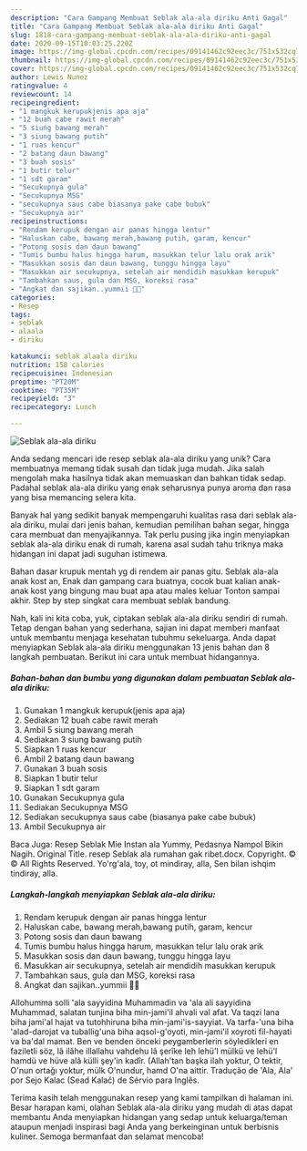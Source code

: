 ```yaml
---
description: "Cara Gampang Membuat Seblak ala-ala diriku Anti Gagal"
title: "Cara Gampang Membuat Seblak ala-ala diriku Anti Gagal"
slug: 1818-cara-gampang-membuat-seblak-ala-ala-diriku-anti-gagal
date: 2020-09-15T10:03:25.220Z
image: https://img-global.cpcdn.com/recipes/09141462c92eec3c/751x532cq70/seblak-ala-ala-diriku-foto-resep-utama.jpg
thumbnail: https://img-global.cpcdn.com/recipes/09141462c92eec3c/751x532cq70/seblak-ala-ala-diriku-foto-resep-utama.jpg
cover: https://img-global.cpcdn.com/recipes/09141462c92eec3c/751x532cq70/seblak-ala-ala-diriku-foto-resep-utama.jpg
author: Lewis Nunez
ratingvalue: 4
reviewcount: 14
recipeingredient:
- "1 mangkuk kerupukjenis apa aja"
- "12 buah cabe rawit merah"
- "5 siung bawang merah"
- "3 siung bawang putih"
- "1 ruas kencur"
- "2 batang daun bawang"
- "3 buah sosis"
- "1 butir telur"
- "1 sdt garam"
- "Secukupnya gula"
- "Secukupnya MSG"
- "secukupnya saus cabe biasanya pake cabe bubuk"
- "Secukupnya air"
recipeinstructions:
- "Rendam kerupuk dengan air panas hingga lentur"
- "Haluskan cabe, bawang merah,bawang putih, garam, kencur"
- "Potong sosis dan daun bawang"
- "Tumis bumbu halus hingga harum, masukkan telur lalu orak arik"
- "Masukkan sosis dan daun bawang, tunggu hingga layu"
- "Masukkan air secukupnya, setelah air mendidih masukkan kerupuk"
- "Tambahkan saus, gula dan MSG, koreksi rasa"
- "Angkat dan sajikan..yummii 🍜🍲"
categories:
- Resep
tags:
- seblak
- alaala
- diriku

katakunci: seblak alaala diriku 
nutrition: 158 calories
recipecuisine: Indonesian
preptime: "PT20M"
cooktime: "PT35M"
recipeyield: "3"
recipecategory: Lunch

---
```



![Seblak ala-ala diriku](https://img-global.cpcdn.com/recipes/09141462c92eec3c/751x532cq70/seblak-ala-ala-diriku-foto-resep-utama.jpg)

Anda sedang mencari ide resep seblak ala-ala diriku yang unik? Cara membuatnya memang tidak susah dan tidak juga mudah. Jika salah mengolah maka hasilnya tidak akan memuaskan dan bahkan tidak sedap. Padahal seblak ala-ala diriku yang enak seharusnya punya aroma dan rasa yang bisa memancing selera kita.

Banyak hal yang sedikit banyak mempengaruhi kualitas rasa dari seblak ala-ala diriku, mulai dari jenis bahan, kemudian pemilihan bahan segar, hingga cara membuat dan menyajikannya. Tak perlu pusing jika ingin menyiapkan seblak ala-ala diriku enak di rumah, karena asal sudah tahu triknya maka hidangan ini dapat jadi suguhan istimewa.

Bahan dasar krupuk mentah yg di rendem air panas gitu. Seblak ala-ala anak kost an, Enak dan gampang cara buatnya, cocok buat kalian anak-anak kost yang bingung mau buat apa atau males keluar Tonton sampai akhir. Step by step singkat cara membuat seblak bandung.


Nah, kali ini kita coba, yuk, ciptakan seblak ala-ala diriku sendiri di rumah. Tetap dengan bahan yang sederhana, sajian ini dapat memberi manfaat untuk membantu menjaga kesehatan tubuhmu sekeluarga. Anda dapat menyiapkan Seblak ala-ala diriku menggunakan 13 jenis bahan dan 8 langkah pembuatan. Berikut ini cara untuk membuat hidangannya.

<!--inarticleads1-->

##### Bahan-bahan dan bumbu yang digunakan dalam pembuatan Seblak ala-ala diriku:

1. Gunakan 1 mangkuk kerupuk(jenis apa aja)
1. Sediakan 12 buah cabe rawit merah
1. Ambil 5 siung bawang merah
1. Sediakan 3 siung bawang putih
1. Siapkan 1 ruas kencur
1. Ambil 2 batang daun bawang
1. Gunakan 3 buah sosis
1. Siapkan 1 butir telur
1. Siapkan 1 sdt garam
1. Gunakan Secukupnya gula
1. Sediakan Secukupnya MSG
1. Sediakan secukupnya saus cabe (biasanya pake cabe bubuk)
1. Ambil Secukupnya air


Baca Juga: Resep Seblak Mie Instan ala Yummy, Pedasnya Nampol Bikin Nagih. Original Title. resep Seblak ala rumahan gak ribet.docx. Copyright. © © All Rights Reserved. Yo&#39;rg&#39;ala, toy, ot mindiray, alla, Sen bilan ishqim tindiray, alla. 

<!--inarticleads2-->

##### Langkah-langkah menyiapkan Seblak ala-ala diriku:

1. Rendam kerupuk dengan air panas hingga lentur
1. Haluskan cabe, bawang merah,bawang putih, garam, kencur
1. Potong sosis dan daun bawang
1. Tumis bumbu halus hingga harum, masukkan telur lalu orak arik
1. Masukkan sosis dan daun bawang, tunggu hingga layu
1. Masukkan air secukupnya, setelah air mendidih masukkan kerupuk
1. Tambahkan saus, gula dan MSG, koreksi rasa
1. Angkat dan sajikan..yummii 🍜🍲


Allohumma solli &#39;ala sayyidina Muhammadin va &#39;ala ali sayyidina Muhammad, salatan tunjina biha min-jami&#39;il ahvali val afat. Va taqzi lana biha jami&#39;al hajat va tutohhiruna biha min-jami&#39;is-sayyiat. Va tarfa-&#39;una biha &#39;alad-darojat va tuballig&#39;una biha aqsol-g&#39;oyoti, min-jami&#39;il xoyroti fil-hayati va ba&#39;dal mamat. Ben ve benden önceki peygamberlerin söyledikleri en faziletli söz, lâ ilâhe illallahu vahdehu lâ şerîke leh lehü&#39;l mülkü ve lehü&#39;l hamdü ve hüve alâ külli şey&#39;in kadîr. (Allah&#39;tan başka ilah yoktur, O tektir, O&#39;nun ortağı yoktur, mülk O&#39;nundur, hamd O&#39;na aittir. Tradução de &#39;Ala, Ala&#39; por Sejo Kalac (Sead Kalač) de Sérvio para Inglês. 

Terima kasih telah menggunakan resep yang kami tampilkan di halaman ini. Besar harapan kami, olahan Seblak ala-ala diriku yang mudah di atas dapat membantu Anda menyiapkan hidangan yang sedap untuk keluarga/teman ataupun menjadi inspirasi bagi Anda yang berkeinginan untuk berbisnis kuliner. Semoga bermanfaat dan selamat mencoba!
